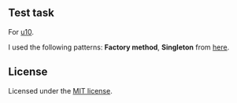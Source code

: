 ## Test task

For [u10](https://u10.studio/).

I used the following patterns: **Factory method**, **Singleton** from [here](https://refactoring.guru/uk/design-patterns/php).

## License

Licensed under the [MIT license](https://opensource.org/licenses/MIT).
